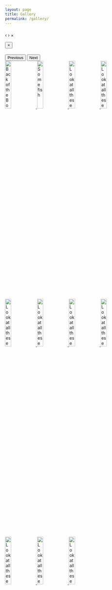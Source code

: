 ```yaml
---
layout: page
title: Gallery
permalink: /gallery/
---
```


<!-- The Bootstrap Image Gallery lightbox, should be a child element of the document body -->
<div id="blueimp-gallery" class="blueimp-gallery">
    <!-- The container for the modal slides -->
    <div class="slides"></div>
    <!-- Controls for the borderless lightbox -->
    <h3 class="title"></h3>
    <a class="prev">‹</a>
    <a class="next">›</a>
    <a class="close">×</a>
    <a class="play-pause"></a>
    <ol class="indicator"></ol>
    <!-- The modal dialog, which will be used to wrap the lightbox content -->
    <div class="modal fade">
        <div class="modal-dialog">
            <div class="modal-content">
                <div class="modal-header">
                    <button type="button" class="close" aria-hidden="true">&times;</button>
                    <h4 class="modal-title"></h4>
                </div>
                <div class="modal-body next"></div>
                <div class="modal-footer">
                    <button type="button" class="btn btn-default pull-left prev">
                        <i class="glyphicon glyphicon-chevron-left"></i>
                        Previous
                    </button>
                    <button type="button" class="btn btn-primary next">
                        Next
                        <i class="glyphicon glyphicon-chevron-right"></i>
                    </button>
                </div>
            </div>
        </div>
    </div>
</div>

<div id="links">
    <a href="{{ "/static/images/carousel1.jpg" | prepend: site.baseurl }}" title="Back of the Boat" data-gallery>
        <img src="{{ "/static/images/carousel1.jpg" | prepend: site.baseurl }}" alt="Back of the Boat" width="20%">
    </a>
    <a href="{{ "/static/images/carousel2.jpg" | prepend: site.baseurl }}" title="Some fish" data-gallery>
        <img src="{{ "/static/images/carousel2.jpg" | prepend: site.baseurl }}" alt="Some fish" width="20%">
    </a>
    <a href="{{ "/static/images/carousel3.jpg" | prepend: site.baseurl }}" title="Look at all these fish" data-gallery>
        <img src="{{ "/static/images/carousel3.jpg" | prepend: site.baseurl }}" alt="Look at all these fish"  width="20%">
    </a>
    <a href="{{ "/static/images/image1.jpg" | prepend: site.baseurl }}" title="Look at all these fish" data-gallery>
        <img src="{{ "/static/images/image1.jpg" | prepend: site.baseurl }}" alt="Look at all these fish"  width="20%">
    </a>
    <a href="{{ "/static/images/image2.jpg" | prepend: site.baseurl }}" title="Look at all these fish" data-gallery>
        <img src="{{ "/static/images/image2.jpg" | prepend: site.baseurl }}" alt="Look at all these fish"  width="20%">
    </a>
    <a href="{{ "/static/images/image3.jpg" | prepend: site.baseurl }}" title="Look at all these fish" data-gallery>
        <img src="{{ "/static/images/image3.jpg" | prepend: site.baseurl }}" alt="Look at all these fish"  width="20%">
    </a>
    <a href="{{ "/static/images/image4.jpg" | prepend: site.baseurl }}" title="Look at all these fish" data-gallery>
        <img src="{{ "/static/images/image4.jpg" | prepend: site.baseurl }}" alt="Look at all these fish"  width="20%">
    </a>
    <a href="{{ "/static/images/image5.jpg" | prepend: site.baseurl }}" title="Look at all these fish" data-gallery>
        <img src="{{ "/static/images/image5.jpg" | prepend: site.baseurl }}" alt="Look at all these fish"  width="20%">
    </a>
    <a href="{{ "/static/images/image6.jpg" | prepend: site.baseurl }}" title="Look at all these fish" data-gallery>
        <img src="{{ "/static/images/image6.jpg" | prepend: site.baseurl }}" alt="Look at all these fish"  width="20%">
    </a>
    <a href="{{ "/static/images/image7.jpg" | prepend: site.baseurl }}" title="Look at all these fish" data-gallery>
        <img src="{{ "/static/images/image7.jpg" | prepend: site.baseurl }}" alt="Look at all these fish"  width="20%">
    </a>
    <a href="{{ "/static/images/image8.jpg" | prepend: site.baseurl }}" title="Look at all these fish" data-gallery>
        <img src="{{ "/static/images/image8.jpg" | prepend: site.baseurl }}" alt="Look at all these fish"  width="20%">
    </a>

</div>
